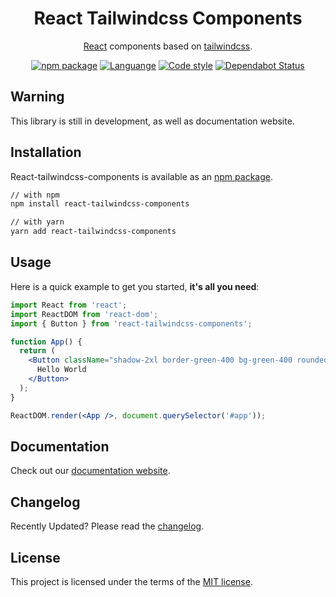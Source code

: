 <h1 align="center">React Tailwindcss Components</h1>
<div align="center">

[React](https://reactjs.org/) components based on [tailwindcss](https://tailwindcss.com/).

[![npm package](https://img.shields.io/badge/npm%40latest-v0.1.8-blue)](https://www.npmjs.com/package/react-tailwindcss-components)
[![Languange](https://img.shields.io/badge/language-typescript-orange)](https://www.typescriptlang.org/)
[![Code style](https://img.shields.io/badge/code_style-prettier-ff69b4.svg)](https://prettier.io)
[![Dependabot Status](https://api.dependabot.com/badges/status?host=github&repo=mui-org/material-ui)](https://dependabot.com)

</div>

## Warning

This library is still in development, as well as documentation website.

## Installation

React-tailwindcss-components is available as an [npm package](https://www.npmjs.com/package/react-tailwindcss-components).

```sh
// with npm
npm install react-tailwindcss-components

// with yarn
yarn add react-tailwindcss-components
```

## Usage

Here is a quick example to get you started, **it's all you need**:

```jsx
import React from 'react';
import ReactDOM from 'react-dom';
import { Button } from 'react-tailwindcss-components';

function App() {
  return (
    <Button className="shadow-2xl border-green-400 bg-green-400 rounded font-bold text-white">
      Hello World
    </Button>
  );
}

ReactDOM.render(<App />, document.querySelector('#app'));
```

## Documentation

Check out our [documentation website](https://smashboy.github.io/react-tailwindcss-components).

## Changelog

Recently Updated?
Please read the [changelog](https://github.com/smashboy/react-tailwindcss-components/releases).

## License

This project is licensed under the terms of the
[MIT license](/LICENSE).
